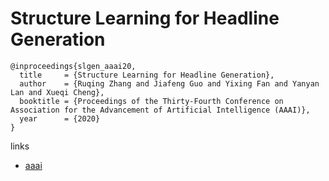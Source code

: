 # Structure Learning for Headline Generation

```
@inproceedings{slgen_aaai20,
  title     = {Structure Learning for Headline Generation},
  author    = {Ruqing Zhang and Jiafeng Guo and Yixing Fan and Yanyan Lan and Xueqi Cheng},
  booktitle = {Proceedings of the Thirty-Fourth Conference on Association for the Advancement of Artificial Intelligence (AAAI)},
  year      = {2020}
}
```

links
- [aaai](https://aaai.org/Papers/AAAI/2020GB/AAAI-ZhangR.5299.pdf)
